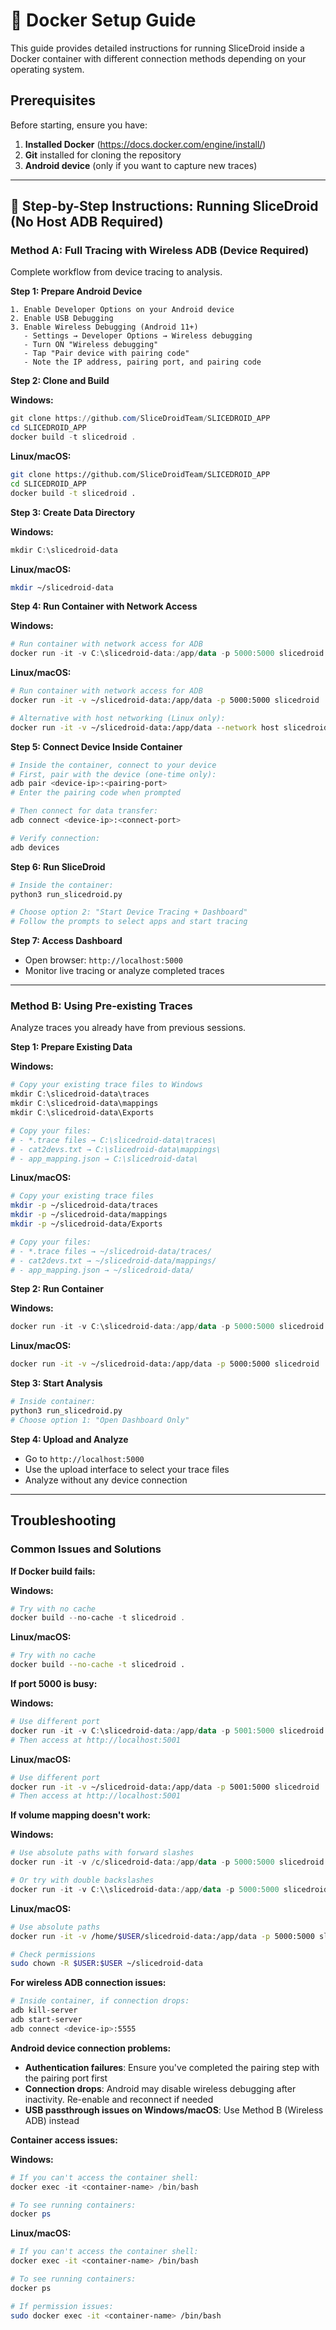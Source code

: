 # 🐳 Docker Setup Guide

This guide provides detailed instructions for running SliceDroid inside a Docker container with different connection methods depending on your operating system.

## Prerequisites

Before starting, ensure you have:

1. **Installed Docker** (https://docs.docker.com/engine/install/)
2. **Git** installed for cloning the repository
3. **Android device** (only if you want to capture new traces)

---

## 🚀 **Step-by-Step Instructions: Running SliceDroid (No Host ADB Required)**

### **Method A: Full Tracing with Wireless ADB (Device Required)**

Complete workflow from device tracing to analysis.

**Step 1: Prepare Android Device**
```
1. Enable Developer Options on your Android device
2. Enable USB Debugging
3. Enable Wireless Debugging (Android 11+)
   - Settings → Developer Options → Wireless debugging
   - Turn ON "Wireless debugging"
   - Tap "Pair device with pairing code"
   - Note the IP address, pairing port, and pairing code
```

**Step 2: Clone and Build**

**Windows:**
```powershell
git clone https://github.com/SliceDroidTeam/SLICEDROID_APP
cd SLICEDROID_APP
docker build -t slicedroid .
```

**Linux/macOS:**
```bash
git clone https://github.com/SliceDroidTeam/SLICEDROID_APP
cd SLICEDROID_APP
docker build -t slicedroid .
```

**Step 3: Create Data Directory**

**Windows:**
```powershell
mkdir C:\slicedroid-data
```

**Linux/macOS:**
```bash
mkdir ~/slicedroid-data
```

**Step 4: Run Container with Network Access**

**Windows:**
```powershell
# Run container with network access for ADB
docker run -it -v C:\slicedroid-data:/app/data -p 5000:5000 slicedroid
```

**Linux/macOS:**
```bash
# Run container with network access for ADB
docker run -it -v ~/slicedroid-data:/app/data -p 5000:5000 slicedroid

# Alternative with host networking (Linux only):
docker run -it -v ~/slicedroid-data:/app/data --network host slicedroid
```

**Step 5: Connect Device Inside Container**
```bash
# Inside the container, connect to your device
# First, pair with the device (one-time only):
adb pair <device-ip>:<pairing-port>
# Enter the pairing code when prompted

# Then connect for data transfer:
adb connect <device-ip>:<connect-port>

# Verify connection:
adb devices
```

**Step 6: Run SliceDroid**
```bash
# Inside the container:
python3 run_slicedroid.py

# Choose option 2: "Start Device Tracing + Dashboard"
# Follow the prompts to select apps and start tracing
```

**Step 7: Access Dashboard**
- Open browser: `http://localhost:5000`
- Monitor live tracing or analyze completed traces

---

### **Method B: Using Pre-existing Traces**

Analyze traces you already have from previous sessions.

**Step 1: Prepare Existing Data**

**Windows:**
```powershell
# Copy your existing trace files to Windows
mkdir C:\slicedroid-data\traces
mkdir C:\slicedroid-data\mappings
mkdir C:\slicedroid-data\Exports

# Copy your files:
# - *.trace files → C:\slicedroid-data\traces\
# - cat2devs.txt → C:\slicedroid-data\mappings\
# - app_mapping.json → C:\slicedroid-data\
```

**Linux/macOS:**
```bash
# Copy your existing trace files
mkdir -p ~/slicedroid-data/traces
mkdir -p ~/slicedroid-data/mappings
mkdir -p ~/slicedroid-data/Exports

# Copy your files:
# - *.trace files → ~/slicedroid-data/traces/
# - cat2devs.txt → ~/slicedroid-data/mappings/
# - app_mapping.json → ~/slicedroid-data/
```

**Step 2: Run Container**

**Windows:**
```powershell
docker run -it -v C:\slicedroid-data:/app/data -p 5000:5000 slicedroid
```

**Linux/macOS:**
```bash
docker run -it -v ~/slicedroid-data:/app/data -p 5000:5000 slicedroid
```

**Step 3: Start Analysis**
```bash
# Inside container:
python3 run_slicedroid.py
# Choose option 1: "Open Dashboard Only"
```

**Step 4: Upload and Analyze**
- Go to `http://localhost:5000`
- Use the upload interface to select your trace files
- Analyze without any device connection

---

## Troubleshooting

### **Common Issues and Solutions**

**If Docker build fails:**

**Windows:**
```powershell
# Try with no cache
docker build --no-cache -t slicedroid .
```

**Linux/macOS:**
```bash
# Try with no cache
docker build --no-cache -t slicedroid .
```

**If port 5000 is busy:**

**Windows:**
```powershell
# Use different port
docker run -it -v C:\slicedroid-data:/app/data -p 5001:5000 slicedroid
# Then access at http://localhost:5001
```

**Linux/macOS:**
```bash
# Use different port
docker run -it -v ~/slicedroid-data:/app/data -p 5001:5000 slicedroid
# Then access at http://localhost:5001
```

**If volume mapping doesn't work:**

**Windows:**
```powershell
# Use absolute paths with forward slashes
docker run -it -v /c/slicedroid-data:/app/data -p 5000:5000 slicedroid

# Or try with double backslashes
docker run -it -v C:\\slicedroid-data:/app/data -p 5000:5000 slicedroid
```

**Linux/macOS:**
```bash
# Use absolute paths
docker run -it -v /home/$USER/slicedroid-data:/app/data -p 5000:5000 slicedroid

# Check permissions
sudo chown -R $USER:$USER ~/slicedroid-data
```

**For wireless ADB connection issues:**
```bash
# Inside container, if connection drops:
adb kill-server
adb start-server
adb connect <device-ip>:5555
```

**Android device connection problems:**
- **Authentication failures**: Ensure you've completed the pairing step with the pairing port first
- **Connection drops**: Android may disable wireless debugging after inactivity. Re-enable and reconnect if needed
- **USB passthrough issues on Windows/macOS**: Use Method B (Wireless ADB) instead

**Container access issues:**

**Windows:**
```powershell
# If you can't access the container shell:
docker exec -it <container-name> /bin/bash

# To see running containers:
docker ps
```

**Linux/macOS:**
```bash
# If you can't access the container shell:
docker exec -it <container-name> /bin/bash

# To see running containers:
docker ps

# If permission issues:
sudo docker exec -it <container-name> /bin/bash
```

